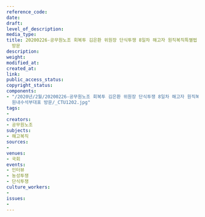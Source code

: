 ```yaml
---
reference_code: 
date: 
draft: 
level_of_description: 
media_type: 
title: 20200226-공무원노조 회복투 김은환 위원장 단식투쟁 8일차 해고자 원직복직특별법 2월 국회 제정 촉구 및 윤후덕 더불어민주당 원내수석부대표
  방문
description: 
weight: 
modified_at: 
created_at: 
link: 
public_access_status: 
copyright_status: 
components:
- "/2020년/2월/20200226-공무원노조 회복투 김은환 위원장 단식투쟁 8일차 해고자 원직복직특별법 2월 국회 제정 촉구 및 윤후덕 더불어민주당
  원내수석부대표 방문/_CTU1202.jpg"
tags:
- 
creators:
- 공무원노조
subjects:
- 해고복직
sources:
- 
venues:
- 국회
events:
- 인터뷰
- 농성투쟁
- 단식투쟁
culture_workers:
- 
issues:
- 
---
```

